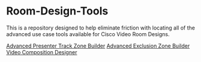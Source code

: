 # Room-Design-Tools
This is a repository designed to help eliminate friction with locating all of the advanced use case tools available for Cisco Video Room Designs.

[Advanced Presenter Track Zone Builder](https://ctg-tme.github.io/Advanced-Presenter-Track-Zoning)
[Advanced Exclusion Zone Builder](https://marklula.github.io/Advanced-Exclusion-Zone-Builder/)
[Video Composition Designer](https://marklula.github.io/Video-Composition-Designer/)
